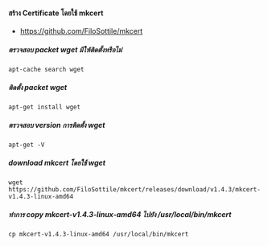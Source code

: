#### สร้าง Certificate โดยใช้ mkcert 

- https://github.com/FiloSottile/mkcert

##### ตรวจสอบ packet wget มีให้ติดตั้งหรือไม่

    apt-cache search wget

##### ติดตั้ง packet wget 

    apt-get install wget
    
##### ตรวจสอบ version การติดตั้ง wget

    apt-get -V

##### download mkcert โดยใช้ wget

    wget https://github.com/FiloSottile/mkcert/releases/download/v1.4.3/mkcert-v1.4.3-linux-amd64

##### ทำการ copy mkcert-v1.4.3-linux-amd64 ไปยัง /usr/local/bin/mkcert

    cp mkcert-v1.4.3-linux-amd64 /usr/local/bin/mkcert
